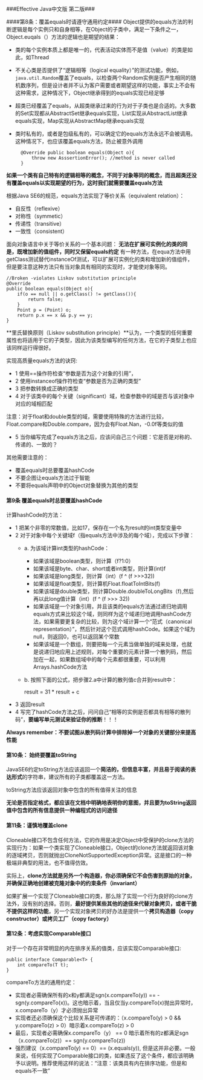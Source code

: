 
###Effective Java中文版 第二版###

####第8条：覆盖equals时请遵守通用约定####
Object提供的equals方法的判断逻辑是每个实例只和自身相等，在Object的子类中，满足一下条件之一，Object.euqals（）方法的逻辑也是期望的结果：

- 类的每个实例本质上都是唯一的，代表活动实体而不是值（value）的类是如此，如Thread
- 不关心类是否提供了“逻辑相等（logical equality）”的测试功能，例如，`java.util.Random`覆盖了equals，以检查两个Random实例是否产生相同的随机数序列，但是设计者并不认为客户需要或者期望这样的功能，事实上不会有这种需求，这种情况下，Object继承得到的equals实现已经足够
- 超类已经覆盖了equals，从超类继承过来的行为对于子类也是合适的。大多数的Set实现都从AbstractSet继承equals实现，List实现从AbstractList继承equals实现，Map实现从AbstractMap继承equals实现
- 类时私有的，或者是包级私有的，可以确定它的equals方法永远不会被调用。这种情况下，也应该覆盖equals方法，防止被意外调用
	
		@Override public boolean equals(Object o){
			throw new AsssertionError(); //method is never called
		} 

<Strong>如果一个类有自己特有的逻辑相等的概念，不同于对象等同的概念，而且超类还没有覆盖equals以实现期望的行为，这时我们就需要覆盖equals方法</Strong>

根据Java SE6的规范，equals方法实现了等价关系（equivalent relation）：

- 自反性（reflexive）
- 对称性（symmetic）
- 传递性（transitive）
- 一致性（consistent）

面向对象语言中关于等价关系的一个基本问题：<Strong> 无法在扩展可实例化的类的同是，既增加新的值组件，同时又保留equals约定</Strong>
有一种方法，在equa方法中用getClass测试替代instanceOf测试，可以扩展可实例化的类和增加新的值组件，但是要注意这种方法只有当对象具有相同的实现时，才能使对象等同。

	//Broken -violates Liskov substitution principle
	@Override
	public boolean equals(Object o){
		if(o == null || o.getClass() != getClass()){
			return false;
		}
		Point p = (Point) o;
		return p.x == x && p.y == y;
	}
**里氏替换原则（Liskov substitution principle）**认为，一个类型的任何重要属性也将适用于它的子类型，因此为该类型编写的任何方法，在它的子类型上也应该同样运行得很好。

实现高质量equals方法的诀窍:

- 1 使用==操作符检查“参数是否为这个对象的引用”，
- 2 使用instanceof操作符检查“参数是否为正确的类型”
- 3 把参数转换成正确的类型
- 4 对于该类中的每个关键（significant）域，检查参数中的域是否与该对象中对应的域相匹配

注意：对于float和double类型的域，需要使用特殊的方法进行比较，Float.compare和Double.compare，因为会有Float.Nan，-0.0f等类似的值

- 5 当你编写完成了equals方法之后，应该问自己三个问题：它是否是对称的、传递的、一致的？

其他需要注意的：

- 覆盖equals时总要覆盖hashCode
- 不要企图让equals方法过于智能
- 不要将equals声明中的Object对象替换为其他的类型

#### 第9条 覆盖equals时总要覆盖hashCode ####
计算hashCode的方法：

- 1 把某个非零的常数值，比如17，保存在一个名为result的int类型变量中
- 2 对于对象中每个关键域f（指equals方法中涉及的每个域），完成以下步骤：
	- a. 为该域计算int类型的hashCode：
		- 如果该域是boolean类型，则计算（f?1:0）
		- 如果该域是byte、char、short或者int类型，则计算(int)f
		- 如果该域是long类型，则计算（int）(f ^ (f >>>32))
		- 如果该域是float类型，则计算机Float.floatToIntBits(f)
		- 如果该域是double类型，则计算Double.doubleToLongBits（f),然后再以此long值计算（int）(f ^ (f >>> 32))
		- 如果该域是一个对象引用，并且该类的equals方法通过递归地调用equals方式来比较这个域，则同样为这个域递归地调用hashCode方法，如果需要更复杂的比较，则为这个域计算一个“范式（canonical representation）”，然后针对这个范式调用hashCode。如果这个域为null，则返回0，也可以返回某个常数
		- 如果该域是一个数组，则要把每一个元素当做单独的域来处理，也就是说递归地应用上述规则，对每个重要的元素计算一个散列码，然后加在一起，如果数组域中的每个元素都很重要，可以利用Arrays.hashCode方法
		
	- b. 按照下面的公式，把步骤2.a中计算的散列值c合并到result中：
	
		result = 31 * result + c
- 3 返回result
- 4 写完了hashCode方法之后，问问自己“相等的实例是否都具有相等的散列码”，**要编写单元测试来验证你的推断**！！！

**Always remember：不要试图从散列码计算中排除掉一个对象的关键部分来提高性能**


#### 第10条： 始终要覆盖toString ####
JavaSE6约定toString方法应该返回一个**简洁的，但信息丰富，并且易于阅读的表达形式**的字符串，建议所有的子类都覆盖这一方法。

toString方法应该返回对象中包含的所有值得关注的信息

**无论是否指定格式，都应该在文档中明确地表明你的意图，并且要为toString返回值中包含的所有信息提供一种编程式的访问途径**

#### 第11条：谨慎地覆盖clone ####

Cloneable接口不包含任何方法，它的作用是决定Object中受保护的clone方法的实现行为：如果一个类实现了Cloneable接口，Object的clone方法就返回该对象的逐域拷贝，否则就抛出CloneNotSupportedException异常。这是接口的一种极端非典型的用法，也不值得仿效。

实际上，**clone方法就是另外一个构造器，你必须确保它不会伤害到原始的对象，并确保正确地创建被克隆对象中的约束条件（invariant）**


如果扩展一个实现了Cloneable接口的类，那么除了实现一个行为良好的clone方法外，没有别的选择。否则，**最好提供某些其他的途径来代替对象拷贝，或者干脆不提供这样的功能**，另一个实现对象拷贝的好办法是提供一个**拷贝构造器（copy constructor）或拷贝工厂（copy factory）**


#### 第12条：考虑实现Comparable接口 ####

对于一个存在非常明显的内在排序关系的值类，应该实现Comparable接口:
	
	public interface Comparable<T> {
		int compareTo(T t);
	}

compareTo方法的通用约定：

- 实现者必需确保所有的x和y都满足sgn(x.compareTo(y)) == -sgn(y.compareTo(x))。这也暗示着，当且仅当y.compareTo(x)抛出异常时，x.compareTo（y）才必须抛出异常
- 实现者还必须确保这个比较关系是可传递的：（x.compareTo(y) > 0 && y.compareTo(z) > 0）暗示着x.compareTo(z) > 0
- 最后，实现者必需确保x.compareTo（y） == 0 暗示着所有的z都满足sgn（x.compareTo(z)）== sgn(y.compareTo(z))
- 强烈建议（x.compareTo(y) == 0）== (x.equals(y)), 但是这并非必要。一般来说，任何实现了Comparable接口的类，如果违反了这个条件，都应该明确予以说明。推荐使用这样的说法：“注意：该类具有内在排序功能，但是和equals不一致”

